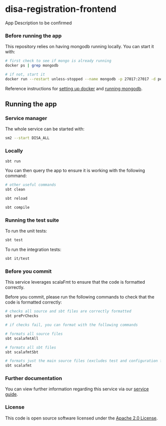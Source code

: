 
# disa-registration-frontend
App Description to be confirmed

### Before running the app

This repository relies on having mongodb running locally. You can start it with:

```bash
# first check to see if mongo is already running
docker ps | grep mongodb

# if not, start it
docker run --restart unless-stopped --name mongodb -p 27017:27017 -d percona/percona-server-mongodb:7.0 --replSet rs0
```

Reference instructions for [setting up docker](https://docs.tax.service.gov.uk/mdtp-handbook/documentation/developer-set-up/install-docker.html) and [running mongodb](https://docs.tax.service.gov.uk/mdtp-handbook/documentation/developer-set-up/set-up-mongodb.html#install-mongodb-applesilicon-mac).

## Running the app
### Service manager
The whole service can be started with:
```bash
sm2 --start DISA_ALL
```

### Locally

```bash
sbt run
```

You can then query the app to ensure it is working with the following command:

```bash
# other useful commands
sbt clean

sbt reload

sbt compile
```

### Running the test suite

To run the unit tests:

```bash
sbt test
```

To run the integration tests:

```bash
sbt it/test
```

### Before you commit

This service leverages scalaFmt to ensure that the code is formatted correctly.

Before you commit, please run the following commands to check that the code is formatted correctly:

```bash
# checks all source and sbt files are correctly formatted
sbt prePrChecks

# if checks fail, you can format with the following commands

# formats all source files
sbt scalafmtAll

# formats all sbt files
sbt scalafmtSbt

# formats just the main source files (excludes test and configuration files)
sbt scalafmt
```
### Further documentation

You can view further information regarding this service via our [service guide](#).

### License

This code is open source software licensed under the [Apache 2.0 License]("http://www.apache.org/licenses/LICENSE-2.0.html").